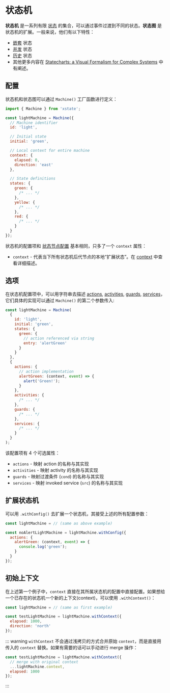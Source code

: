 # 状态机

**状态机** 是一系列有限 [状态](./statenodes.md) 的集合，可以通过事件过渡到不同的状态。**状态图** 是状态机的扩展。一般来说，他们有以下特性：

- [嵌套](./hierarchical.md) 状态
- [并发](./parallel.md) 状态
- [历史](./history.md) 状态
- 其他更多内容在 [Statecharts: a Visual Formalism for Complex Systems](https://www.sciencedirect.com/science/article/pii/0167642387900359/pdf) 中有阐述。

## 配置

状态机和状态图可以通过 `Machine()` 工厂函数进行定义：

```js
import { Machine } from 'xstate';

const lightMachine = Machine({
  // Machine identifier
  id: 'light',

  // Initial state
  initial: 'green',

  // Local context for entire machine
  context: {
    elapsed: 0,
    direction: 'east'
  },

  // State definitions
  states: {
    green: {
      /* ... */
    },
    yellow: {
      /* ... */
    },
    red: {
      /* ... */
    }
  }
});
```

状态机的配置项和 [状态节点配置](./statenodes.md) 基本相同，只多了一个 `context` 属性：

- `context` - 代表当下所有状态机后代节点的本地“扩展状态”。在 [context](./context.md) 中查看详细描述。

## 选项

在状态机配置项中，可以用字符串去描述 [actions](./actions.md), [activities](./activities.md), [guards](./guards.md), [services](./communication.md)，它们具体的实现可以通过 `Machine()` 的第二个参数传入:

```js
const lightMachine = Machine(
  {
    id: 'light',
    initial: 'green',
    states: {
      green: {
        // action referenced via string
        entry: 'alertGreen'
      }
    }
  },
  {
    actions: {
      // action implementation
      alertGreen: (context, event) => {
        alert('Green!');
      }
    },
    activities: {
      /* ... */
    },
    guards: {
      /* ... */
    },
    services: {
      /* ... */
    }
  }
);
```

该配置项有 4 个可选属性：

- `actions` - 映射 action 的名称与其实现
- `activities` - 映射 activity 的名称与其实现
- `guards` - 映射过渡条件 (`cond`) 的名称与其实现
- `services` - 映射 invoked service (`src`) 的名称与其实现

## 扩展状态机

可以用 `.withConfig()` 去扩展一个状态机，其接受上述的所有配置参数：

```js
const lightMachine = // (same as above example)

const noAlertLightMachine = lightMachine.withConfig({
  actions: {
    alertGreen: (context, event) => {
      console.log('green');
    }
  }
});
```

## 初始上下文

在上述第一个例子中，`context` 直接在其所属状态机的配置中直接配置。如果想给一个已存在的状态机一个新的上下文(context)，可以使用 `.withContext()`：

```js
const lightMachine = // (same as first example)

const testLightMachine = lightMachine.withContext({
  elapsed: 1000,
  direction: 'north'
});
```

::: warning
`withContext` 不会通过浅拷贝的方式合并原始 `context`，而是直接用传入的 `context` 替换。如果有需要的话可以手动进行 merge 操作：

```js
const testLightMachine = lightMachine.withContext({
  // merge with original context
  ...lightMachine.context,
  elapsed: 1000
});
```

:::
